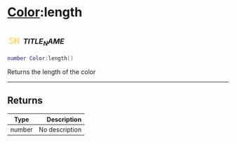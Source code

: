 # [Color](../color/README.md):length

### <img src="../../.gitbook/assets/shared.png" width="32" height="32" /> $TITLE_NAME$

```lua
number Color:length()
```

Returns the length of the color<br>

-----------------
## Returns

| Type   | Description |
| ------ | ----------: |
| number | No description |
